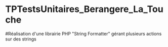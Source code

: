 # TPTestsUnitaires_Berangere_La_Touche
#Réalisation d'une librairie PHP "String Formatter" gérant plusieurs actions sur des strings
